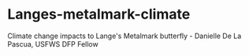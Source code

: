 # Langes-metalmark-climate
Climate change impacts to Lange's Metalmark butterfly - Danielle De La Pascua, USFWS DFP Fellow
